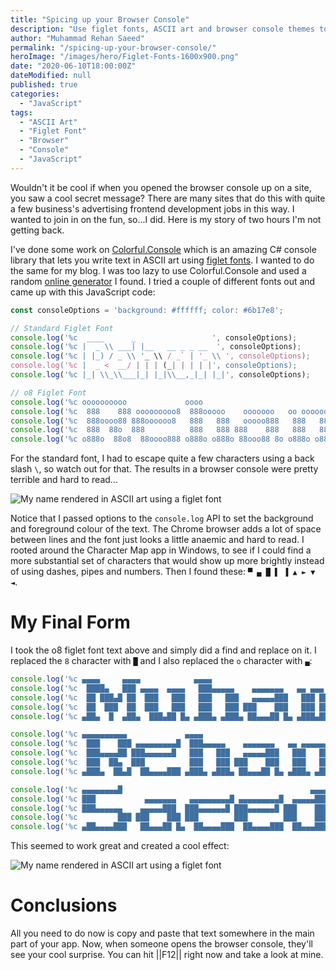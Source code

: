 ```yaml
---
title: "Spicing up your Browser Console"
description: "Use figlet fonts, ASCII art and browser console themes to spice up your browser console."
author: "Muhammad Rehan Saeed"
permalink: "/spicing-up-your-browser-console/"
heroImage: "/images/hero/Figlet-Fonts-1600x900.png"
date: "2020-06-10T18:00:00Z"
dateModified: null
published: true
categories:
  - "JavaScript"
tags:
  - "ASCII Art"
  - "Figlet Font"
  - "Browser"
  - "Console"
  - "JavaScript"
---
```


Wouldn't it be cool if when you opened the browser console up on a site, you saw a cool secret message? There are many sites that do this with quite a few business's advertising frontend development jobs in this way. I wanted to join in on the fun, so...I did. Here is my story of two hours I'm not getting back.

I've done some work on [Colorful.Console](/colorful-console/) which is an amazing C# console library that lets you write text in ASCII art using [figlet fonts](https://en.wikipedia.org/wiki/FIGlet). I wanted to do the same for my blog. I was too lazy to use Colorful.Console and used a random [online generator](https://www.askapache.com/online-tools/figlet-ascii/) I found. I tried a couple of different fonts out and came up with this JavaScript code:

```js
const consoleOptions = 'background: #ffffff; color: #6b17e8';

// Standard Figlet Font
console.log('%c  ____      _                 ', consoleOptions);
console.log('%c |  _ \\ ___| |__   __ _ _ __  ', consoleOptions);
console.log('%c | |_) / _ \\ '_ \\ / _` | '_ \\ ', consoleOptions);
console.log('%c |  _ <  __/ | | | (_| | | | |', consoleOptions);
console.log('%c |_| \\_\\___|_| |_|\\__,_|_| |_|', consoleOptions);

// o8 Figlet Font
console.log('%c oooooooooo             oooo                              ', consoleOptions);
console.log('%c  888    888 ooooooooo8  888ooooo    ooooooo   oo oooooo  ', consoleOptions);
console.log('%c  888oooo88 888oooooo8   888   888   ooooo888   888   888 ', consoleOptions);
console.log('%c  888  88o  888          888   888 888    888   888   888 ', consoleOptions);
console.log('%c o888o  88o8  88oooo888 o888o o888o 88ooo88 8o o888o o888o', consoleOptions);
```

For the standard font, I had to escape quite a few characters using a back slash `\`, so watch out for that. The results in a browser console were pretty terrible and hard to read...

![My name rendered in ASCII art using a figlet font](./images/First-Try-723x427.png)

Notice that I passed options to the `console.log` API to set the background and foreground colour of the text. The Chrome browser adds a lot of space between lines and the font just looks a little anaemic and hard to read. I rooted around the Character Map app in Windows, to see if I could find a more substantial set of characters that would show up more brightly instead of using dashes, pipes and numbers. Then I found these: `▀ ▄ █ ▌ ▐ ▲ ► ▼ ◄`.

# My Final Form

I took the o8 figlet font text above and simply did a find and replace on it. I replaced the `8` character with `█` and I also replaced the `o` character with `▄`:

```js
console.log('%c ▄▄▄▄     ▄▄▄▄            ▄▄▄▄                                                                ▄▄▄▄', consoleOptions);
console.log('%c  ████▄   ███ ▄▄▄▄  ▄▄▄▄   ███▄▄▄▄▄    ▄▄▄▄▄▄▄   ▄▄ ▄▄▄ ▄▄▄▄   ▄▄ ▄▄▄ ▄▄▄▄    ▄▄▄▄▄▄▄    ▄▄▄▄▄███ ', consoleOptions);
console.log('%c  ██ ███▄█ ██  ███   ███   ███   ███   ▄▄▄▄▄███   ███ ███ ███   ███ ███ ███   ▄▄▄▄▄███ ███    ███ ', consoleOptions);
console.log('%c  ██  ███  ██  ███   ███   ███   ███ ███    ███   ███ ███ ███   ███ ███ ███ ███    ███ ███    ███ ', consoleOptions);
console.log('%c ▄██▄  █  ▄██▄  ███▄██ █▄ ▄███▄ ▄███▄ ██▄▄▄██ █▄ ▄███▄███▄███▄ ▄███▄███▄███▄ ██▄▄▄██ █▄  ██▄▄▄███▄', consoleOptions);

console.log('%c ▄▄▄▄▄▄▄▄▄▄             ▄▄▄▄                              ', consoleOptions);
console.log('%c  ███    ███ ▄▄▄▄▄▄▄▄▄█  ███▄▄▄▄▄    ▄▄▄▄▄▄▄   ▄▄ ▄▄▄▄▄▄  ', consoleOptions);
console.log('%c  ███▄▄▄▄██ ███▄▄▄▄▄▄█   ███   ███   ▄▄▄▄▄███   ███   ███ ', consoleOptions);
console.log('%c  ███  ██▄  ███          ███   ███ ███    ███   ███   ███ ', consoleOptions);
console.log('%c ▄███▄  ██▄█  ██▄▄▄▄███ ▄███▄ ▄███▄ ██▄▄▄██ █▄ ▄███▄ ▄███▄', consoleOptions);

console.log('%c ▄▄▄▄▄▄▄▄█                                          ▄▄▄▄ ', consoleOptions);
console.log('%c ███           ▄▄▄▄▄▄▄   ▄▄▄▄▄▄▄▄▄█ ▄▄▄▄▄▄▄▄▄█  ▄▄▄▄▄███ ', consoleOptions);
console.log('%c ███▄▄▄▄▄▄    ▄▄▄▄▄███  ███▄▄▄▄▄▄█ ███▄▄▄▄▄▄█ ███    ███ ', consoleOptions);
console.log('%c         ███ ███    ███ ███        ███        ███    ███ ', consoleOptions);
console.log('%c ▄██▄▄▄▄███   ██▄▄▄██ █▄  ██▄▄▄▄███  ██▄▄▄▄███  ██▄▄▄███▄', consoleOptions);
```

This seemed to work great and created a cool effect:

![My name rendered in ASCII art using a figlet font](./images/Second-Try-1125x569.png)

# Conclusions

All you need to do now is copy and paste that text somewhere in the main part of your app. Now, when someone opens the browser console, they'll see your cool surprise. You can hit ||F12|| right now and take a look at mine.
